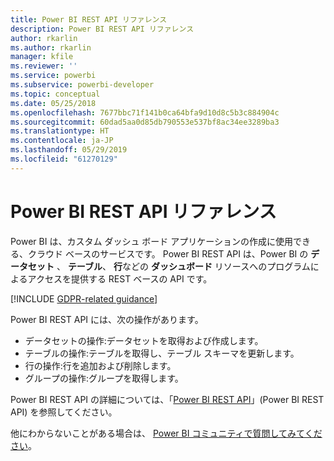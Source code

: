 ```yaml
---
title: Power BI REST API リファレンス
description: Power BI REST API リファレンス
author: rkarlin
ms.author: rkarlin
manager: kfile
ms.reviewer: ''
ms.service: powerbi
ms.subservice: powerbi-developer
ms.topic: conceptual
ms.date: 05/25/2018
ms.openlocfilehash: 7677bbc71f141b0ca64bfa9d10d8c5b3c884904c
ms.sourcegitcommit: 60dad5aa0d85db790553e537bf8ac34ee3289ba3
ms.translationtype: HT
ms.contentlocale: ja-JP
ms.lasthandoff: 05/29/2019
ms.locfileid: "61270129"
---
```

# <a name="power-bi-rest-api-reference"></a>Power BI REST API リファレンス

Power BI は、カスタム ダッシュ ボード アプリケーションの作成に使用できる、クラウド ベースのサービスです。 Power BI REST API は、Power BI の **データセット** 、 **テーブル**、 **行**などの **ダッシュボード** リソースへのプログラムによるアクセスを提供する REST ベースの API です。

[!INCLUDE [GDPR-related guidance](../includes/gdpr-hybrid-note.md)]

Power BI REST API には、次の操作があります。

* データセットの操作:データセットを取得および作成します。
* テーブルの操作:テーブルを取得し、テーブル スキーマを更新します。
* 行の操作:行を追加および削除します。
* グループの操作:グループを取得します。

Power BI REST API の詳細については、「[Power BI REST API](https://docs.microsoft.com/rest/api/power-bi/)」(Power BI REST API) を参照してください。

他にわからないことがある場合は、 [Power BI コミュニティで質問してみてください](http://community.powerbi.com/)。